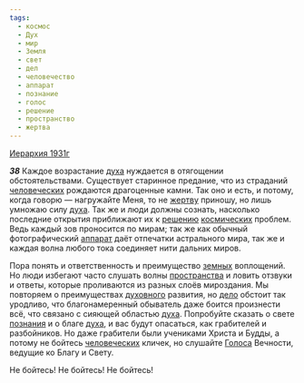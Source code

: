 ```yaml
---
tags:
  - космос
  - Дух
  - мир
  - Земля
  - свет
  - дел
  - человечество
  - аппарат
  - познание
  - голос
  - решение
  - пространство
  - жертва
---
```


[Иерархия 1931г](https://127.0.0.1:4002/agni/1931)

___38___
Каждое возрастание [духа](../../../tags/#Дух) нуждается в отягощении обстоятельствами. Существует старинное предание, что из страданий [человеческих](../../../tags/#человечество) рождаются драгоценные камни. Так оно и есть, и потому, когда говорю — нагружайте Меня, то не [жертву](../../../tags/#жертва) приношу, но лишь умножаю силу [духа](../../../tags/#Дух). Так же и люди должны сознать, насколько последние открытия приближают их к [решению](../../../tags/#решение) [космических](../../../tags/#космос) проблем. Ведь каждый зов проносится по мирам; так же как обычный фотографический [аппарат](../../../tags/#аппарат) даёт отпечатки астрального мира, так же и каждая волна любого тока соединяет нити дальних миров.   

Пора понять и ответственность и преимущество [земных](../../../tags/#Земля) воплощений. Но люди избегают часто слушать волны [пространства](../../../tags/#пространство) и ловить отзвуки и ответы, которые проливаются из разных слоёв мироздания. Мы повторяем о преимуществах [духовного](../../../tags/#Дух) развития, но [дело](../../../tags/#дел) обстоит так уродливо, что благонамеренный обыватель даже боится произнести всё, что связано с сияющей областью [духа](../../../tags/#Дух). Попробуйте сказать о свете [познания](../../../tags/#познание) и о благе [духа](../../../tags/#Дух), и вас будут опасаться, как грабителей и разбойников. Но даже грабители были учениками Христа и Будды, а потому не бойтесь [человеческих](../../../tags/#человечество) кличек, но слушайте [Голоса](../../../tags/#голос) Вечности, ведущие ко Благу и Свету.   

Не бойтесь! Не бойтесь! Не бойтесь!   

